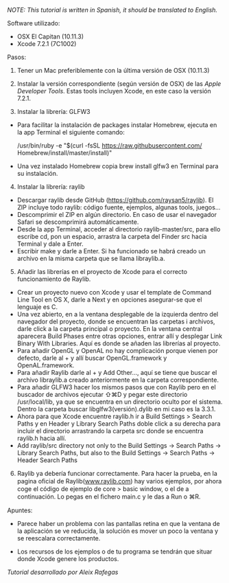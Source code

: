 *NOTE: This tutorial is written in Spanish, it should be translated to English.*

Software utilizado:
- OSX El Capitan (10.11.3) 
- Xcode 7.2.1 (7C1002) 

Pasos:

1) Tener un Mac preferiblemente con la última versión de OSX (10.11.3)

2) Instalar la versión correspondiente (según versión de OSX) de las *Apple Developer Tools*. Estas tools incluyen Xcode, en este caso la versión 7.2.1. 

3) Instalar la librería: GLFW3 
- Para facilitar la instalación de packages instalar Homebrew, ejecuta en la app Terminal el siguiente comando: 
    
    /usr/bin/ruby -e "$(curl -fsSL https://raw.githubusercontent.com/ Homebrew/install/master/install)"

- Una vez instalado Homebrew copia brew install glfw3 en Terminal para su instalación.

4)  Instalar la librería: raylib
- Descargar raylib desde GitHub (https://github.com/raysan5/raylib). El ZIP incluye todo raylib: código fuente, ejemplos, algunas tools, juegos… 
- Descomprimir el ZIP en algún directorio. En caso de usar el navegador Safari se descomprimirá automáticamente. 
- Desde la app Terminal, acceder al directorio raylib-master/src, para ello escribe cd, pon un espacio, arrastra la carpeta del Finder src hacia Terminal y dale a Enter.
- Escribir make y darle a Enter. Si ha funcionado se habrá creado un archivo en la misma carpeta que se llama libraylib.a.

5) Añadir las librerías en el proyecto de Xcode para el correcto funcionamiento de Raylib. 

- Crear un proyecto nuevo con Xcode y usar el template de Command Line Tool en OS X, darle a Next y en opciones asegurar-se que el lenguaje es C.
- Una vez abierto, en a la ventana desplegable de la izquierda dentro del navegador del proyecto, donde se encuentran las carpetas i archivos, darle click a la carpeta principal o proyecto. En la ventana central aparecera Build Phases entre otras opciones, entrar allí y desplegar Link Binary With Libraries. Aquí es donde se añaden las librerías al proyecto.
- Para añadir OpenGL y OpenAL no hay complicación porque vienen por defecto, darle al + y allí buscar OpenGL.framework y OpenAL.framework. 
- Para añadir Raylib darle al + y Add Other…, aquí se tiene que buscar el archivo libraylib.a creado anteriormente en la carpeta correspondiente. 
- Para añadir GLFW3 hacer los mismos pasos que con Raylib pero en el buscador de archivos ejecutar ⇧⌘D y pegar este directorio /usr/local/lib, ya que se encuentra en un directorio oculto por el sistema. Dentro la carpeta buscar libglfw3(versión).dylib en mi caso es la 3.3.1. 
- Ahora para que Xcode encuentre raylib.h ir a Build Settings > Search Paths y en Header y Library Search Paths doble click a su derecha para incluir el directorio arrastrando la carpeta src donde se encuentra raylib.h hacia allí.
- Add raylib/src directory not only to the Build Settings -> Search Paths -> Library Search Paths, but also to the Build Settings -> Search Paths -> Header Search Paths

6) Raylib ya debería funcionar correctamente. Para hacer la prueba, en la pagina oﬁcial de Raylib(www.raylib.com) hay varios ejemplos, por ahora coge el código de ejemplo de core > basic window, o el de a continuación. Lo pegas en el ﬁchero main.c y le das a Run o ⌘R.

Apuntes: 

- Parece haber un problema con las pantallas retina en que la ventana de la aplicación se ve reducida, la solución es mover un poco la ventana y se reescalara correctamente. 

- Los recursos de los ejemplos o de tu programa se tendrán que situar donde Xcode genere los productos.

_Tutorial desarrollado por Aleix Rafegas_
